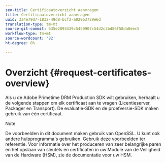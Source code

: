 ```yaml
---
seo-title: Certificaatoverzicht aanvragen
title: Certificaatoverzicht aanvragen
uuid: 3a4e79d7-1832-49d8-bcf2-a029b3729e6d
translation-type: tm+mt
source-git-commit: 635e2893439c5459907c54d2c3bd86f58da0eec5
workflow-type: tm+mt
source-wordcount: '82'
ht-degree: 0%

---
```



# Overzicht {#request-certificates-overview}

Als u de Adobe Primetime DRM Production SDK wilt gebruiken, herhaalt u de volgende stappen om elk certificaat aan te vragen (Licentieserver, Packager en Transport). De evaluatie-SDK en de proefversie-SDK maken gebruik van één certificaat.

>[!NOTE]
>
>De voorbeelden in dit document maken gebruik van OpenSSL. U kunt ook andere hulpprogramma&#39;s gebruiken. Gebruik deze voorbeelden ter referentie. Voor informatie over het produceren van zeer belangrijke paren en het opslaan van sleutels en certificaten in uw Module van de Veiligheid van de Hardware (HSM), zie de documentatie voor uw HSM.